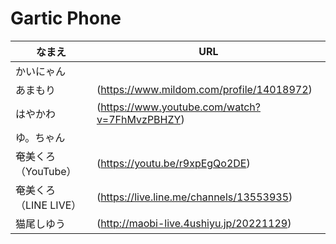 # Gartic Phone

|なまえ|URL|
|---|---|
|かいにゃん||
|あまもり|(https://www.mildom.com/profile/14018972)|
|はやかわ|(https://www.youtube.com/watch?v=7FhMvzPBHZY)|
|ゆ。ちゃん||
|奄美くろ（YouTube）|(https://youtu.be/r9xpEgQo2DE)|
|奄美くろ（LINE LIVE）|(https://live.line.me/channels/13553935)|
|猫尾しゆう|(http://maobi-live.4ushiyu.jp/20221129)|
